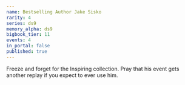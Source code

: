 ```yaml
---
name: Bestselling Author Jake Sisko
rarity: 4
series: ds9
memory_alpha: ds9
bigbook_tier: 11
events: 4
in_portal: false
published: true
---
```


Freeze and forget for the Inspiring collection. Pray that his event gets another replay if you expect to ever use him.
